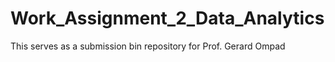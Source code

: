 # Work_Assignment_2_Data_Analytics
This serves as a submission bin repository for Prof. Gerard Ompad
